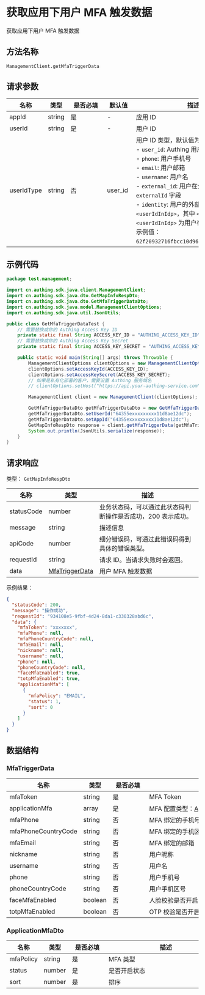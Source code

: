 # 获取应用下用户 MFA 触发数据

<!--
  警告⚠️：
  不要直接修改该文档，
  https://github.com/Authing/authing-docs-factory
  使用该项目进行生成
-->

<LastUpdated />

获取应用下用户 MFA 触发数据

## 方法名称

`ManagementClient.getMfaTriggerData`

## 请求参数

| 名称 | 类型 | <div style="width:80px">是否必填</div> | <div style="width:60px">默认值</div> | <div style="width:300px">描述</div> | <div style="width:200px">示例值</div> |
| ---- | ---- | ---- | ---- | ---- | ---- |
| appId | string | 是 | - | 应用 ID  | `6229ffaxxxxxxxxcade3e3d9` |
| userId | string  | 是 | - | 用户 ID  | `6229ffaxxxxxxxxcade3e3d9` |
| userIdType | string  | 否 | user_id | 用户 ID 类型，默认值为 `user_id`，可选值为：<br>- `user_id`: Authing 用户 ID，如 `6319a1504f3xxxxf214dd5b7`<br>- `phone`: 用户手机号<br>- `email`: 用户邮箱<br>- `username`: 用户名<br>- `external_id`: 用户在外部系统的 ID，对应 Authing 用户信息的 `externalId` 字段<br>- `identity`: 用户的外部身份源信息，格式为 `<extIdpId>:<userIdInIdp>`，其中 `<extIdpId>` 为 Authing 身份源的 ID，`<userIdInIdp>` 为用户在外部身份源的 ID。<br>示例值：`62f20932716fbcc10d966ee5:ou_8bae746eac07cd2564654140d2a9ac61`。<br>  | `user_id` |





## 示例代码

```java
package test.management;

import cn.authing.sdk.java.client.ManagementClient;
import cn.authing.sdk.java.dto.GetMapInfoRespDto;
import cn.authing.sdk.java.dto.GetMfaTriggerDataDto;
import cn.authing.sdk.java.model.ManagementClientOptions;
import cn.authing.sdk.java.util.JsonUtils;

public class GetMfaTriggerDataTest {
    // 需要替换成你的 Authing Access Key ID
    private static final String ACCESS_KEY_ID = "AUTHING_ACCESS_KEY_ID";
    // 需要替换成你的 Authing Access Key Secret
    private static final String ACCESS_KEY_SECRET = "AUTHING_ACCESS_KEY_SECRET";

    public static void main(String[] args) throws Throwable {
        ManagementClientOptions clientOptions = new ManagementClientOptions();
        clientOptions.setAccessKeyId(ACCESS_KEY_ID);
        clientOptions.setAccessKeySecret(ACCESS_KEY_SECRET);
        // 如果是私有化部署的客户，需要设置 Authing 服务域名
        // clientOptions.setHost("https://api.your-authing-service.com");

        ManagementClient client = new ManagementClient(clientOptions);

        GetMfaTriggerDataDto getMfaTriggerDataDto = new GetMfaTriggerDataDto();
        getMfaTriggerDataDto.setUserId("64355exxxxxxxxx11d8ae12dc");
        getMfaTriggerDataDto.setAppId("64355exxxxxxxxx11d8ae12dc");
        GetMapInfoRespDto response = client.getMfaTriggerData(getMfaTriggerDataDto);
        System.out.println(JsonUtils.serialize(response));
    }
}

```




## 请求响应

类型： `GetMapInfoRespDto`

| 名称 | 类型 | 描述 |
| ---- | ---- | ---- |
| statusCode | number | 业务状态码，可以通过此状态码判断操作是否成功，200 表示成功。 |
| message | string | 描述信息 |
| apiCode | number | 细分错误码，可通过此错误码得到具体的错误类型。 |
| requestId | string | 请求 ID。当请求失败时会返回。 |
| data | <a href="#MfaTriggerData">MfaTriggerData</a> | 用户 MFA 触发数据 |


示例结果：

```json
{
  "statusCode": 200,
  "message": "操作成功",
  "requestId": "934108e5-9fbf-4d24-8da1-c330328abd6c",
  "data": {
    "mfaToken": "xxxxxxx",
    "mfaPhone": null,
    "mfaPhoneCountryCode": null,
    "mfaEmail": null,
    "nickname": null,
    "username": null,
    "phone": null,
    "phoneCountryCode": null,
    "faceMfaEnabled": true,
    "totpMfaEnabled": true,
    "applicationMfa": [
      {
        "mfaPolicy": "EMAIL",
        "status": 1,
        "sort": 0
      }
    ]
  }
}
```

## 数据结构


### <a id="MfaTriggerData"></a> MfaTriggerData

| 名称 | 类型 | <div style="width:80px">是否必填</div> | <div style="width:300px">描述</div> | <div style="width:200px">示例值</div> |
| ---- |  ---- | ---- | ---- | ---- |
| mfaToken | string | 是 | MFA Token   |  `xxxxxxx` |
| applicationMfa | array | 是 | MFA 配置类型：<a href="#ApplicationMfaDto">ApplicationMfaDto</a>。  |  |
| mfaPhone | string | 否 | MFA 绑定的手机号   |  `null` |
| mfaPhoneCountryCode | string | 否 | MFA 绑定的手机区号   |  `null` |
| mfaEmail | string | 否 | MFA 绑定的邮箱   |  `null` |
| nickname | string | 否 | 用户昵称   |  `null` |
| username | string | 否 | 用户名   |  `null` |
| phone | string | 否 | 用户手机号   |  `null` |
| phoneCountryCode | string | 否 | 用户手机区号   |  `null` |
| faceMfaEnabled | boolean | 否 | 人脸校验是否开启   |  `true` |
| totpMfaEnabled | boolean | 否 | OTP 校验是否开启   |  `true` |

### <a id="ApplicationMfaDto"></a> ApplicationMfaDto

| 名称 | 类型 | <div style="width:80px">是否必填</div> | <div style="width:300px">描述</div> | <div style="width:200px">示例值</div> |
| ---- |  ---- | ---- | ---- | ---- |
| mfaPolicy | string | 是 | MFA 类型   |  `EMAIL` |
| status | number | 是 | 是否开启状态   |  1 |
| sort | number | 是 | 排序   |  0 |

